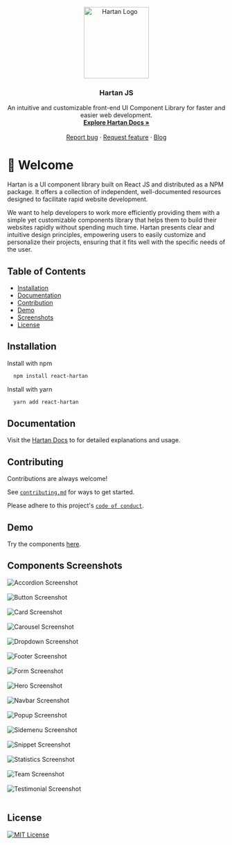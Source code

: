 
<p align="center">
  <a href="https://hartan.netlify.app">
    <img src="images/hartan.png" alt="Hartan Logo" width="150" height="165">
  </a>
</p>

<h3 align="center">Hartan JS</h3>

<p align="center">
  An intuitive and customizable front-end UI Component Library for faster and easier web development.
  <br>
  <a href="https://hartans-organization.gitbook.io/hartan-docs/"><strong>Explore Hartan Docs »</strong></a>
  <br>
  <br>
  <a href="https://github.com/HartanLibrary/react-hartan/issues">Report bug</a>
  ·
  <a href="https://github.com/HartanLibrary/react-hartan/issues">Request feature</a>
  ·
  <a href="https://hartan.netlify.app/blogs">Blog</a>
</p>


# 👋 Welcome

Hartan is a UI component library built on React JS and distributed as a NPM package. It offers a collection of independent, well-documented resources designed to facilitate rapid website development.

We want to help developers to work more efficiently providing them with a simple yet customizable components library that helps them to build their websites rapidly without spending much time. Hartan presents clear and intuitive design principles, empowering users to easily customize and personalize their projects, ensuring that it fits well with the specific needs of the user.

## Table of Contents

- [Installation](#installation)
- [Documentation](#documentation)
- [Contribution](#contributing)
- [Demo](#demo)
- [Screenshots](#components-screenshots)
- [License](#license)


## Installation

Install with npm

```bash
  npm install react-hartan
```

Install with yarn

```bash
  yarn add react-hartan
```
    
## Documentation

Visit the [Hartan Docs](https://hartans-organization.gitbook.io/hartan-docs/) to for detailed explanations and usage.


## Contributing

Contributions are always welcome!

See [`contributing.md`](https://hartans-organization.gitbook.io/hartan-docs/contributing.md) for ways to get started.

Please adhere to this project's [`code of conduct`](/CODE_OF_CONDUCT.md).


## Demo

Try the components [here](https://hartan.netlify.app/preview).


## Components Screenshots

![Accordion Screenshot](images/accordion.png)<br><br>
![Button Screenshot](images/button.png)<br><br>
![Card Screenshot](images/card.png)<br><br>
![Carousel Screenshot](images/carousel.png)<br><br>
![Dropdown Screenshot](images/dropdown.png)<br><br>
![Footer Screenshot](images/footer.png)<br><br>
![Form Screenshot](images/form.png)<br><br>
![Hero Screenshot](images/hero.png)<br><br>
![Navbar Screenshot](images/navbar.png)<br><br>
![Popup Screenshot](images/popup.png)<br><br>
![Sidemenu Screenshot](images/sidemenu.png)<br><br>
![Snippet Screenshot](images/snippet.png)<br><br>
![Statistics Screenshot](images/statistics.png)<br><br>
![Team Screenshot](images/team.png)<br><br>
![Testimonial Screenshot](images/testimonial.png)<br><br>


## License

[![MIT License](https://img.shields.io/badge/License-MIT-green.svg)](/LICENSE.txt)

